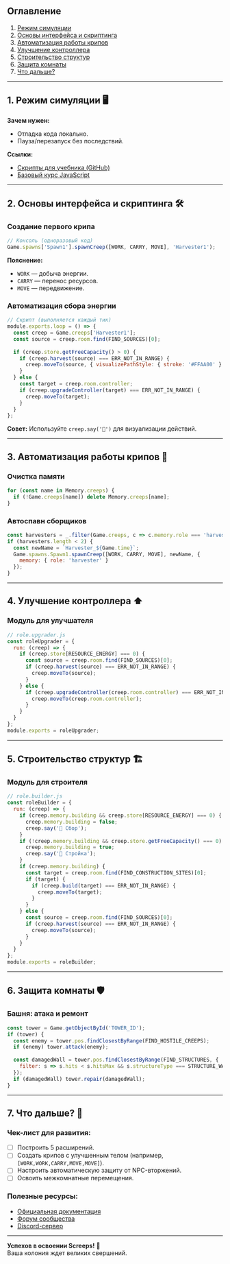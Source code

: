 ## Оглавление
1. [Режим симуляции](#режим-симуляции)  
2. [Основы интерфейса и скриптинга](#основы-интерфейса)  
3. [Автоматизация работы крипов](#автоматизация-крипов)  
4. [Улучшение контроллера](#улучшение-контроллера)  
5. [Строительство структур](#строительство-структур)  
6. [Защита комнаты](#защита-комнаты)  
7. [Что дальше?](#что-дальше)  

---

<a name="режим-симуляции"></a>
## 1. Режим симуляции 🖥️
**Зачем нужен:**  
- Отладка кода локально.
- Пауза/перезапуск без последствий.

**Ссылки:**  
- [Скрипты для учебника (GitHub)](https://github.com/screeps/tutorial-scripts)
- [Базовый курс JavaScript](https://www.codecademy.com/learn/learn-javascript)

---

<a name="основы-интерфейса"></a>
## 2. Основы интерфейса и скриптинга 🛠️

### Создание первого крипа
```js
// Консоль (одноразовый код)
Game.spawns['Spawn1'].spawnCreep([WORK, CARRY, MOVE], 'Harvester1');
```
**Пояснение:**  
- `WORK` — добыча энергии.  
- `CARRY` — перенос ресурсов.  
- `MOVE` — передвижение.  

### Автоматизация сбора энергии
```js
// Скрипт (выполняется каждый тик)
module.exports.loop = () => {
  const creep = Game.creeps['Harvester1'];
  const source = creep.room.find(FIND_SOURCES)[0];
  
  if (creep.store.getFreeCapacity() > 0) {
    if (creep.harvest(source) === ERR_NOT_IN_RANGE) {
      creep.moveTo(source, { visualizePathStyle: { stroke: '#FFAA00' } });
    }
  } else {
    const target = creep.room.controller;
    if (creep.upgradeController(target) === ERR_NOT_IN_RANGE) {
      creep.moveTo(target);
    }
  }
};
```
**Совет:** Используйте `creep.say('🚜')` для визуализации действий.

---

<a name="автоматизация-крипов"></a>
## 3. Автоматизация работы крипов 🤖

### Очистка памяти
```js
for (const name in Memory.creeps) {
  if (!Game.creeps[name]) delete Memory.creeps[name];
}
```

### Автоспавн сборщиков
```js
const harvesters = _.filter(Game.creeps, c => c.memory.role === 'harvester');
if (harvesters.length < 2) {
  const newName = `Harvester_${Game.time}`;
  Game.spawns.Spawn1.spawnCreep([WORK, CARRY, MOVE], newName, {
    memory: { role: 'harvester' }
  });
}
```

---

<a name="улучшение-контроллера"></a>
## 4. Улучшение контроллера ⬆️

### Модуль для улучшателя
```js
// role.upgrader.js
const roleUpgrader = {
  run: (creep) => {
    if (creep.store[RESOURCE_ENERGY] === 0) {
      const source = creep.room.find(FIND_SOURCES)[0];
      if (creep.harvest(source) === ERR_NOT_IN_RANGE) {
        creep.moveTo(source);
      }
    } else {
      if (creep.upgradeController(creep.room.controller) === ERR_NOT_IN_RANGE) {
        creep.moveTo(creep.room.controller);
      }
    }
  }
};
module.exports = roleUpgrader;
```

---

<a name="строительство-структур"></a>
## 5. Строительство структур 🏗️

### Модуль для строителя
```js
// role.builder.js
const roleBuilder = {
  run: (creep) => {
    if (creep.memory.building && creep.store[RESOURCE_ENERGY] === 0) {
      creep.memory.building = false;
      creep.say('🔄 Сбор');
    }
    if (!creep.memory.building && creep.store.getFreeCapacity() === 0) {
      creep.memory.building = true;
      creep.say('🚧 Стройка');
    }
    if (creep.memory.building) {
      const target = creep.room.find(FIND_CONSTRUCTION_SITES)[0];
      if (target) {
        if (creep.build(target) === ERR_NOT_IN_RANGE) {
          creep.moveTo(target);
        }
      }
    } else {
      const source = creep.room.find(FIND_SOURCES)[0];
      if (creep.harvest(source) === ERR_NOT_IN_RANGE) {
        creep.moveTo(source);
      }
    }
  }
};
module.exports = roleBuilder;
```

---

<a name="защита-комнаты"></a>
## 6. Защита комнаты 🛡️

### Башня: атака и ремонт
```js
const tower = Game.getObjectById('TOWER_ID');
if (tower) {
  const enemy = tower.pos.findClosestByRange(FIND_HOSTILE_CREEPS);
  if (enemy) tower.attack(enemy);
  
  const damagedWall = tower.pos.findClosestByRange(FIND_STRUCTURES, {
    filter: s => s.hits < s.hitsMax && s.structureType === STRUCTURE_WALL
  });
  if (damagedWall) tower.repair(damagedWall);
}
```

---

<a name="что-дальше"></a>
## 7. Что дальше? 🚀

### Чек-лист для развития:
- [ ] Построить 5 расширений.  
- [ ] Создать крипов с улучшенным телом (например, `[WORK,WORK,CARRY,MOVE,MOVE]`).  
- [ ] Настроить автоматическую защиту от NPC-вторжений.  
- [ ] Освоить межкомнатные перемещения.

### Полезные ресурсы:
- [Официальная документация](http://docs.screeps.com/)  
- [Форум сообщества](https://screeps.com/forum/)  
- [Discord-сервер](http://chat.screeps.com/)  

---

**Успехов в освоении Screeps!** 🌟  
Ваша колония ждет великих свершений.
